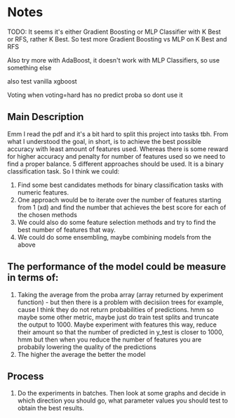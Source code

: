 # Notes

TODO: It seems it's either Gradient Boosting or MLP Classifier with K Best or RFS, rather K Best. So test more Gradient Boosting vs MLP on K Best and RFS

Also try more with AdaBoost, it doesn't work with MLP Classifiers, so use something else

also test vanilla xgboost

Voting when voting=hard has no predict proba so dont use it

## Main Description

Emm I read the pdf and it's a bit hard to split this project into tasks tbh. From what I understood the goal, in short, is to achieve the best possible accuracy with least amount of features used. Whereas there is some reward for higher accuracy and penalty for number of features used so we need to find a proper balance. 5 different approaches should be used. It is a binary classification task. So I think we could:

1. Find some best candidates methods for binary classification tasks with numeric features.
2. One approach would be to iterate over the number of features starting from 1 (xd) and find the number that achieves the best score for each of the chosen methods
3. We could also do some feature selection methods and try to find the best number of features that way.
4. We could do some ensembling, maybe combining models from the above

## The performance of the model could be measure in terms of:

1. Taking the average from the proba array (array returned by experiment function) - but then there is a problem with decisiion trees for example, cause I think they do not return probabilities of predictions. hmm so maybe some other metric, maybe just do train test splits and truncate the output to 1000. Maybe experiment with features this way, reduce their amount so that the number of predicted in y_test is closer to 1000, hmm but then when you reduce the number of features you are probabily lowering the quality of the predictions
2. The higher the average the better the model

## Process

1. Do the experiments in batches. Then look at some graphs and decide in which direction you should go, what parameter values you should test to obtain the best results.
